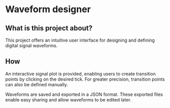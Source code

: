 # Waveform designer

## What is this project about?

This project offers an intuitive user interface for designing and defining digital signal waveforms.

## How

An interactive signal plot is provided, enabling users to create transition points by clicking on the desired tick. For greater precision, transition points can also be defined manually.

Waveforms are saved and exported in a JSON format. These exported files enable easy sharing and allow waveforms to be edited later.

